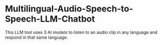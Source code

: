# Multilingual-Audio-Speech-to-Speech-LLM-Chatbot
This LLM tool uses 3 AI models to listen to an audio clip in any language and respond in that same language.  
